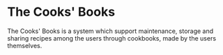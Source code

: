 # The Cooks' Books


The Cooks' Books is a system which support maintenance, storage and sharing recipes among the users through cookbooks, made by the users themselves.
